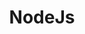 ---
layout: nodejs
title: NodeJs
svg: nodejs
permalink: /nodejs/
date_updated: "September 20, 2022"
completion_time: "40 Hours"
---